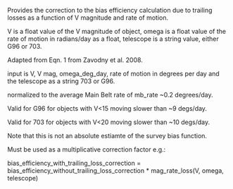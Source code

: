  Provides the correction to the bias efficiency calculation due to trailing losses as a function of V magnitude
 and rate of motion.
 
 V is a float value of the V magnitude of object, omega is a float value of the rate of motion in radians/day
 as a float, telescope is a string value, either G96 or 703.
 
 Adapted from Eqn. 1 from Zavodny et al. 2008.
 
 input is V, V mag, omega_deg_day, rate of motion in degrees per day and the telescope as a string 703 or G96.
 
 normalized to the average Main Belt rate of mb_rate ~0.2 degrees/day.
 
 Valid for G96 for objects with V<15 moving slower than ~9 degs/day.
 
 Valid for 703 for objects with V<20 moving slower than ~10 degs/day.
 
 Note that this is not an absolute estiamte of the survey bias function.
 
 Must be used as a multiplicative correction factor e.g.:
 
 bias_efficiency_with_trailing_loss_correction = bias_efficiency_without_trailing_loss_correction *
 mag_rate_loss(V, omega, telescope)
